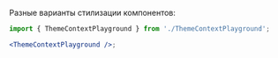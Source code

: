 Разные варианты стилизации компонентов:

```jsx harmony
import { ThemeContextPlayground } from './ThemeContextPlayground';

<ThemeContextPlayground />;
```
